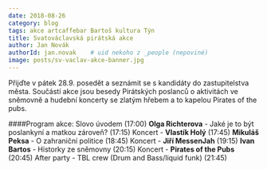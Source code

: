 ```yaml
---
date: 2018-08-26
category: blog
tags: akce artcaffebar Bartoš kultura Týn 
title: Svatováclavská pirátská akce
author: Jan Novák
authorId: jan.novak    # uid nekoho z _people (nepoviné)
image: posts/sv-vaclav-akce-banner.jpg
---
```


Přijďte v pátek 28.9. posedět a seznámit se s kandidáty do zastupitelstva města. Součástí akce jsou besedy Pirátských poslanců o aktivitách ve sněmovně a hudební koncerty se zlatým hřebem a to kapelou Pirates of the pubs. 

####Program akce:
Slovo úvodem (17:00)
**Olga Richterova** - Jaké je to být poslankyní a matkou zároveň? (17:15)
Koncert - **Vlastík Holý** (17:45)
**Mikuláš Peksa** - O zahraniční politice (18:45)
Koncert - **Jiří MessenJah** (19:15)
**Ivan Bartos** - Historky ze sněmovny (20:15)
Koncert - **Pirates of the Pubs** (20:45)
After party - TBL crew (Drum and Bass/liquid funk) (21:45)
